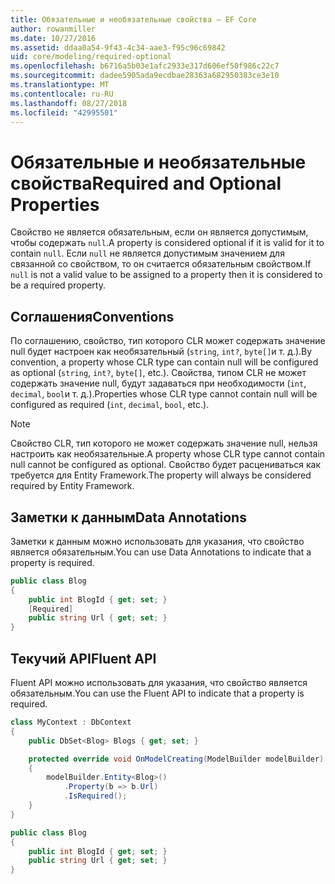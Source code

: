 ```yaml
---
title: Обязательные и необязательные свойства — EF Core
author: rowanmiller
ms.date: 10/27/2016
ms.assetid: ddaa0a54-9f43-4c34-aae3-f95c96c69842
uid: core/modeling/required-optional
ms.openlocfilehash: b6716a5b03e1afc2933e317d606ef50f986c22c7
ms.sourcegitcommit: dadee5905ada9ecdbae28363a682950383ce3e10
ms.translationtype: MT
ms.contentlocale: ru-RU
ms.lasthandoff: 08/27/2018
ms.locfileid: "42995501"
---
```

# <a name="required-and-optional-properties"></a><span data-ttu-id="12eda-102">Обязательные и необязательные свойства</span><span class="sxs-lookup"><span data-stu-id="12eda-102">Required and Optional Properties</span></span>

<span data-ttu-id="12eda-103">Свойство не является обязательным, если он является допустимым, чтобы содержать `null`.</span><span class="sxs-lookup"><span data-stu-id="12eda-103">A property is considered optional if it is valid for it to contain `null`.</span></span> <span data-ttu-id="12eda-104">Если `null` не является допустимым значением для связанной со свойством, то он считается обязательным свойством.</span><span class="sxs-lookup"><span data-stu-id="12eda-104">If `null` is not a valid value to be assigned to a property then it is considered to be a required property.</span></span>

## <a name="conventions"></a><span data-ttu-id="12eda-105">Соглашения</span><span class="sxs-lookup"><span data-stu-id="12eda-105">Conventions</span></span>

<span data-ttu-id="12eda-106">По соглашению, свойство, тип которого CLR может содержать значение null будет настроен как необязательный (`string`, `int?`, `byte[]`и т. д.).</span><span class="sxs-lookup"><span data-stu-id="12eda-106">By convention, a property whose CLR type can contain null will be configured as optional (`string`, `int?`, `byte[]`, etc.).</span></span> <span data-ttu-id="12eda-107">Свойства, типом CLR не может содержать значение null, будут задаваться при необходимости (`int`, `decimal`, `bool`и т. д.).</span><span class="sxs-lookup"><span data-stu-id="12eda-107">Properties whose CLR type cannot contain null will be configured as required (`int`, `decimal`, `bool`, etc.).</span></span>

> [!NOTE]  
> <span data-ttu-id="12eda-108">Свойство CLR, тип которого не может содержать значение null, нельзя настроить как необязательные.</span><span class="sxs-lookup"><span data-stu-id="12eda-108">A property whose CLR type cannot contain null cannot be configured as optional.</span></span> <span data-ttu-id="12eda-109">Свойство будет расцениваться как требуется для Entity Framework.</span><span class="sxs-lookup"><span data-stu-id="12eda-109">The property will always be considered required by Entity Framework.</span></span>

## <a name="data-annotations"></a><span data-ttu-id="12eda-110">Заметки к данным</span><span class="sxs-lookup"><span data-stu-id="12eda-110">Data Annotations</span></span>

<span data-ttu-id="12eda-111">Заметки к данным можно использовать для указания, что свойство является обязательным.</span><span class="sxs-lookup"><span data-stu-id="12eda-111">You can use Data Annotations to indicate that a property is required.</span></span>

<!-- [!code-csharp[Main](samples/core/Modeling/DataAnnotations/Samples/Required.cs?highlight=4)] -->
``` csharp
public class Blog
{
    public int BlogId { get; set; }
    [Required]
    public string Url { get; set; }
}
```

## <a name="fluent-api"></a><span data-ttu-id="12eda-112">Текучий API</span><span class="sxs-lookup"><span data-stu-id="12eda-112">Fluent API</span></span>

<span data-ttu-id="12eda-113">Fluent API можно использовать для указания, что свойство является обязательным.</span><span class="sxs-lookup"><span data-stu-id="12eda-113">You can use the Fluent API to indicate that a property is required.</span></span>

<!-- [!code-csharp[Main](samples/core/Modeling/FluentAPI/Samples/Required.cs?highlight=7,8,9)] -->
``` csharp
class MyContext : DbContext
{
    public DbSet<Blog> Blogs { get; set; }

    protected override void OnModelCreating(ModelBuilder modelBuilder)
    {
        modelBuilder.Entity<Blog>()
            .Property(b => b.Url)
            .IsRequired();
    }
}

public class Blog
{
    public int BlogId { get; set; }
    public string Url { get; set; }
}
```

